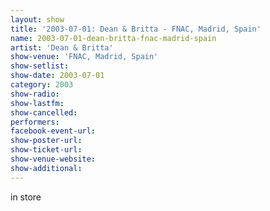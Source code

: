 ```yaml
---
layout: show
title: '2003-07-01: Dean & Britta - FNAC, Madrid, Spain'
name: 2003-07-01-dean-britta-fnac-madrid-spain
artist: 'Dean & Britta'
show-venue: 'FNAC, Madrid, Spain'
show-setlist: 
show-date: 2003-07-01
category: 2003
show-radio: 
show-lastfm: 
show-cancelled: 
performers: 
facebook-event-url: 
show-poster-url: 
show-ticket-url: 
show-venue-website: 
show-additional: 
---
```


in store